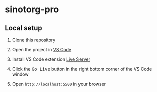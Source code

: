 # sinotorg-pro

## Local setup

1. Clone this repository

2. Open the project in [VS Code](https://code.visualstudio.com/)

3. Install VS Code extension [Live Server
](https://marketplace.visualstudio.com/items?itemName=ritwickdey.LiveServer)

4. Click the <kbd>Go Live</kbd> button in the right bottom corner of the VS Code window

5. Open `http://localhost:5500` in your browser